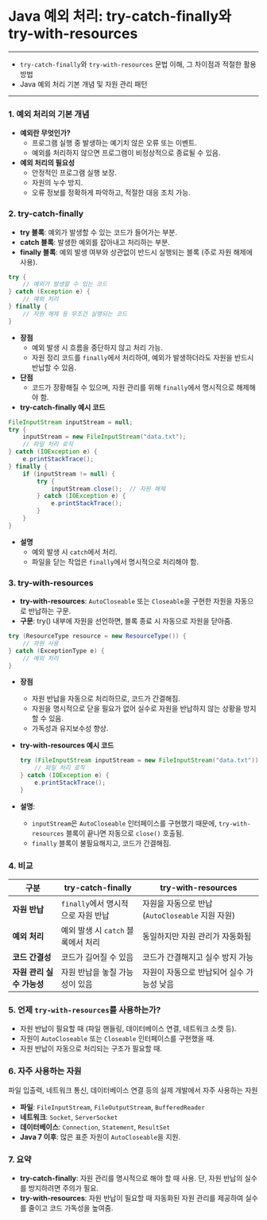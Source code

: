 # **Java 예외 처리: try-catch-finally와 try-with-resources**

---

- `try-catch-finally`와 `try-with-resources` 문법 이해, 그 차이점과 적절한 활용 방법
- Java 예외 처리 기본 개념 및 자원 관리 패턴

---

### **1. 예외 처리의 기본 개념**

- **예외란 무엇인가?**
    - 프로그램 실행 중 발생하는 예기치 않은 오류 또는 이벤트.
    - 예외를 처리하지 않으면 프로그램이 비정상적으로 종료될 수 있음.
- **예외 처리의 필요성**
    - 안정적인 프로그램 실행 보장.
    - 자원의 누수 방지.
    - 오류 정보를 정확하게 파악하고, 적절한 대응 조치 가능.

### **2. try-catch-finally**

- **try 블록**: 예외가 발생할 수 있는 코드가 들어가는 부분.
- **catch 블록**: 발생한 예외를 잡아내고 처리하는 부분.
- **finally 블록**: 예외 발생 여부와 상관없이 반드시 실행되는 블록 (주로 자원 해제에 사용).

```java
try {
    // 예외가 발생할 수 있는 코드
} catch (Exception e) {
    // 예외 처리
} finally {
    // 자원 해제 등 무조건 실행되는 코드
}
```

- **장점**
    - 예외 발생 시 흐름을 중단하지 않고 처리 가능.
    - 자원 정리 코드를 `finally`에서 처리하여, 예외가 발생하더라도 자원을 반드시 반납할 수 있음.
- **단점**
    - 코드가 장황해질 수 있으며, 자원 관리를 위해 `finally`에서 명시적으로 해제해야 함.
- **try-catch-finally 예시 코드**

```java
FileInputStream inputStream = null;
try {
    inputStream = new FileInputStream("data.txt");
    // 파일 처리 로직
} catch (IOException e) {
    e.printStackTrace();
} finally {
    if (inputStream != null) {
        try {
            inputStream.close();  // 자원 해제
        } catch (IOException e) {
            e.printStackTrace();
        }
    }
}
```

- **설명**
    - 예외 발생 시 `catch`에서 처리.
    - 파일을 닫는 작업은 `finally`에서 명시적으로 처리해야 함.

### **3. try-with-resources**

- **try-with-resources**: `AutoCloseable` 또는 `Closeable`을 구현한 자원을 자동으로 반납하는 구문.
- **구문**: try() 내부에 자원을 선언하면, 블록 종료 시 자동으로 자원을 닫아줌.

```java
try (ResourceType resource = new ResourceType()) {
    // 자원 사용
} catch (ExceptionType e) {
    // 예외 처리
}
```

- **장점**
    - 자원 반납을 자동으로 처리하므로, 코드가 간결해짐.
    - 자원을 명시적으로 닫을 필요가 없어 실수로 자원을 반납하지 않는 상황을 방지할 수 있음.
    - 가독성과 유지보수성 향상.
- **try-with-resources 예시 코드**
    
    ```java
    try (FileInputStream inputStream = new FileInputStream("data.txt")) {
        // 파일 처리 로직
    } catch (IOException e) {
        e.printStackTrace();
    }
    ```
    
- **설명**:
    - `inputStream`은 `AutoCloseable` 인터페이스를 구현했기 때문에, `try-with-resources` 블록이 끝나면 자동으로 `close()` 호출됨.
    - `finally` 블록이 불필요해지고, 코드가 간결해짐.

### **4. 비교**

| 구분 | try-catch-finally | try-with-resources |
| --- | --- | --- |
| **자원 반납** | `finally`에서 명시적으로 자원 반납 | 자원을 자동으로 반납 (`AutoCloseable` 지원 자원) |
| **예외 처리** | 예외 발생 시 `catch` 블록에서 처리 | 동일하지만 자원 관리가 자동화됨 |
| **코드 간결성** | 코드가 길어질 수 있음 | 코드가 간결해지고 실수 방지 가능 |
| **자원 관리 실수 가능성** | 자원 반납을 놓칠 가능성이 있음 | 자원이 자동으로 반납되어 실수 가능성 낮음 |

### **5. 언제 `try-with-resources`를 사용하는가?**

- 자원 반납이 필요할 때 (파일 핸들링, 데이터베이스 연결, 네트워크 소켓 등).
- 자원이 `AutoCloseable` 또는 `Closeable` 인터페이스를 구현했을 때.
- 자원 반납이 자동으로 처리되는 구조가 필요할 때.

### **6. 자주 사용하는 자원**

파일 입출력, 네트워크 통신, 데이터베이스 연결 등의 실제 개발에서 자주 사용하는 자원

- **파일**: `FileInputStream`, `FileOutputStream`, `BufferedReader`
- **네트워크**: `Socket`, `ServerSocket`
- **데이터베이스**: `Connection`, `Statement`, `ResultSet`
- **Java 7 이후**: 많은 표준 자원이 `AutoCloseable`을 지원.

### **7. 요약**

- **try-catch-finally**: 자원 관리를 명시적으로 해야 할 때 사용. 단, 자원 반납의 실수를 방지하려면 주의가 필요.
- **try-with-resources**: 자원 반납이 필요할 때 자동화된 자원 관리를 제공하여 실수를 줄이고 코드 가독성을 높여줌.